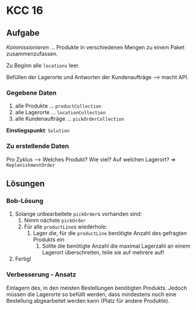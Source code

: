 # KCC 16

## Aufgabe

_Kommissionieren_ ... Produkte in verschiedenen Mengen zu einem Paket zusammenzufassen.

Zu Beginn alle `locations` leer.

Befüllen der Lagerorte und Antworten der Kundenaufträge --> macht API.

### Gegebene Daten

1. alle Produkte ... `productCollection`
2. alle Lagerorte ... `locationCollection`
3. alle Kundenaufträge ... `pickOrderCollection`

**Einstiegspunkt**: `Solution`

### Zu erstellende Daten

Pro Zyklus --> Welches Produkt? Wie viel? Auf welchen Lagerort? => `ReplenishmentOrder`

## Lösungen

### Bob-Lösung

1. Solange unbearbeitete `pickOrder`s vorhanden sind:
    1. Nimm nächste `pickOrder`
    2. Für alle `productLine`s wiederhole:
        1. Lager die, für die `productLine` benötigte Anzahl des gefragten Produkts ein
            1. Sollte die benötigte Anzahl die maximal Lagerzahl an einem Lagerort überschreiten, teile sie auf mehrere auf!
2. Fertig!

### Verbesserung - Ansatz

Einlagern des, in den meisten Bestellungen benötigten Produkts. Jedoch müssen die Lagerorte so befüllt werden, dass mindestens noch eine Bestellung abgearbeitet werden kann (Platz für andere Produkte).